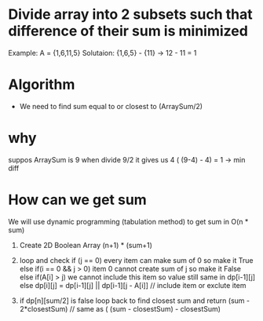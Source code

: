 # Divide array into 2 subsets such that difference of their sum is minimized
Example: 
 A = {1,6,11,5}
Solutaion:
  {1,6,5} - {11} -> 12 - 11 = 1
# Algorithm
 - We need to find sum equal to or closest to (ArraySum/2)
 # why
 suppos ArraySum is 9 when divide 9/2 it gives us 4 ( (9-4) - 4) = 1 -> min diff 
# How can we get sum 
 We will use dynamic programming (tabulation method) to get sum in  O(n * sum)
1. Create 2D Boolean Array (n+1) * (sum+1)
2. loop and check if (j == 0) every item can make sum of 0 so make it True
               else if(i == 0 && j > 0) item 0 cannot create sum of j so make it False
               else if(A[i] > j) we cannot include this item so value still same in dp[i-1][j]
               else  dp[i][j] = dp[i-1][j] || dp[i-1][j - A[i]] // include item or exclute item 
               
3. if dp[n][sum/2] is false loop back to find closest sum and return (sum - 2*closestSum) // same as ( (sum - closestSum) - closestSum)





